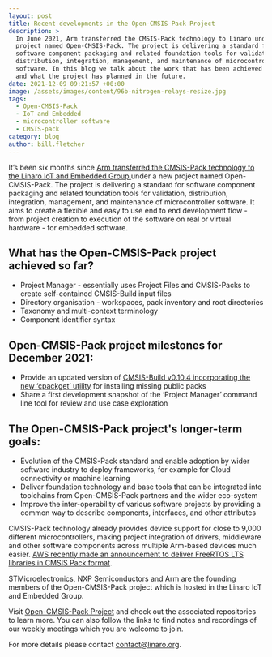 ```yaml
---
layout: post
title: Recent developments in the Open-CMSIS-Pack Project
description: >
  In June 2021, Arm transferred the CMSIS-Pack technology to Linaro under a new
  project named Open-CMSIS-Pack. The project is delivering a standard for
  software component packaging and related foundation tools for validation,
  distribution, integration, management, and maintenance of microcontroller
  software. In this blog we talk about the work that has been achieved so far
  and what the project has planned in the future.
date: 2021-12-09 09:21:57 +00:00
image: /assets/images/content/96b-nitrogen-relays-resize.jpg
tags:
  - Open-CMSIS-Pack
  - IoT and Embedded
  - microcontroller software
  - CMSIS-pack
category: blog
author: bill.fletcher
---
```

It’s been six months since [Arm transferred the CMSIS-Pack technology to the Linaro IoT and Embedded Group ](https://www.linaro.org/blog/arm-transfers-cmsis-pack-technology-to-linaro/)under a new project named Open-CMSIS-Pack.  The project is delivering a standard for software component packaging and related foundation tools for validation, distribution, integration, management, and maintenance of microcontroller software. It aims to create a flexible and easy to use end to end development flow - from project creation to execution of the software on real or virtual hardware - for embedded software.

## What has the Open-CMSIS-Pack project achieved so far?

* Project Manager -  essentially uses Project Files and CMSIS-Packs to create self-contained CMSIS-Build input files
* Directory organisation - workspaces, pack inventory and root directories
* Taxonomy and multi-context terminology
* Component identifier syntax

## Open-CMSIS-Pack project milestones for December 2021:

* Provide an updated version of [CMSIS-Build v0.10.4 incorporating the new ‘cpackget’ utility](https://github.com/Open-CMSIS-Pack/cpackget) for installing missing public packs
* Share a first development snapshot of the ‘Project Manager’  command line tool for review and use case exploration

## The Open-CMSIS-Pack project's longer-term goals:

* Evolution of the CMSIS-Pack standard and enable adoption by wider software industry to deploy frameworks, for example for Cloud connectivity or machine learning
* Deliver foundation technology and base tools that can be integrated into toolchains from Open-CMSIS-Pack partners and the wider eco-system
* Improve the inter-operability of various software projects by providing a common way to describe components, interfaces, and other attributes

CMSIS-Pack technology already provides device support for close to 9,000 different microcontrollers, making project integration of drivers, middleware and other software components across multiple Arm-based devices much easier. [AWS recently made an announcement to deliver FreeRTOS LTS libraries in CMSIS Pack format](https://www.freertos.org/2021/10/freertos-lts-libraries-are-now-part-of-our-partner-toolchains.html). 

STMicroelectronics, NXP Semiconductors and Arm are the founding members of the Open-CMSIS-Pack project which is hosted in the Linaro IoT and Embedded Group. 

Visit [Open-CMSIS-Pack Project](https://www.open-cmsis-pack.org/index.html) and check out the associated repositories to learn more. You can also follow the links to find notes and recordings of our weekly meetings which you are welcome to join.

For more details please contact contact@linaro.org.